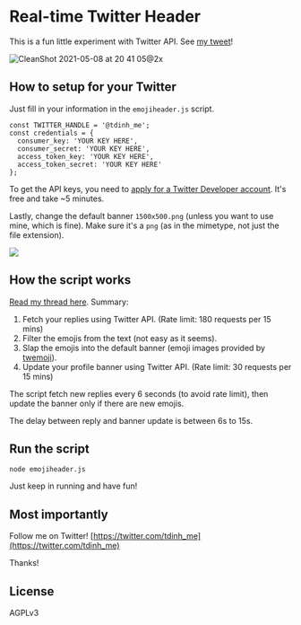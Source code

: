 
# Real-time Twitter Header

This is a fun little experiment with Twitter API. See [my tweet](https://twitter.com/tdinh_me/status/1390700264756191232)!

![CleanShot 2021-05-08 at 20 41 05@2x](https://user-images.githubusercontent.com/4214509/117539600-f97acb80-b03d-11eb-98d4-64c6b12634f8.png)


## How to setup for your Twitter

Just fill in your information in the `emojiheader.js` script.

```
const TWITTER_HANDLE = '@tdinh_me';
const credentials = {
  consumer_key: 'YOUR KEY HERE',
  consumer_secret: 'YOUR KEY HERE',
  access_token_key: 'YOUR KEY HERE',
  access_token_secret: 'YOUR KEY HERE'
};
```

To get the API keys, you need to [apply for a Twitter Developer account](https://developer.twitter.com/en/apply-for-access). It's free and take ~5 minutes.

Lastly, change the default banner `1500x500.png` (unless you want to use mine, which is fine). Make sure it's a `png` (as in the mimetype, not just the file extension).

![](https://github.com/trungdq88/real-time-twitter-banner/blob/master/1500x500.png)

## How the script works

[Read my thread here](https://twitter.com/tdinh_me/status/1391019332738576390). Summary:

1. Fetch your replies using Twitter API. (Rate limit: 180 requests per 15 mins)
2. Filter the emojis from the text (not easy as it seems).
3. Slap the emojis into the default banner (emoji images provided by [twemoji](https://github.com/twitter/twemoji)).
4. Update your profile banner using Twitter API. (Rate limit: 30 requests per 15 mins)

The script fetch new replies every 6 seconds (to avoid rate limit), then update the banner only if there are new emojis.

The delay between reply and banner update is between 6s to 15s.

## Run the script

```
node emojiheader.js
```

Just keep in running and have fun!

## Most importantly

Follow me on Twitter! [https://twitter.com/tdinh_me](https://twitter.com/tdinh_me)

Thanks!

## License

AGPLv3
